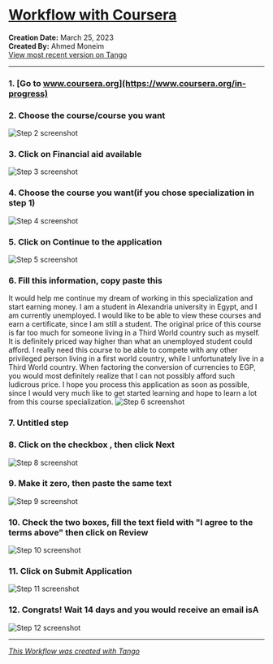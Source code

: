 # [Workflow with Coursera](https://app.tango.us/app/workflow/e66fa664-2062-4898-ab04-e609c864e687?utm_source=markdown&utm_medium=markdown&utm_campaign=workflow%20export%20links)

__Creation Date:__ March 25, 2023  
__Created By:__ Ahmed Moneim  
[View most recent version on Tango](https://app.tango.us/app/workflow/e66fa664-2062-4898-ab04-e609c864e687?utm_source=markdown&utm_medium=markdown&utm_campaign=workflow%20export%20links)
***

### 1. [Go to www.coursera.org](https://www.coursera.org/in-progress)


### 2. Choose the course/course you want
![Step 2 screenshot](https://images.tango.us/workflows/e66fa664-2062-4898-ab04-e609c864e687/steps/91cad284-b090-44a9-b17c-670611f71dfc/7e6882f9-6ac6-40b6-8a7d-68b4442bc3ae.png?crop=focalpoint&fit=crop&fp-x=0.4921&fp-y=0.5297&fp-z=1.0358&w=1200&blend-align=bottom&blend-mode=normal&blend-x=800&blend64=aHR0cHM6Ly9pbWFnZXMudGFuZ28udXMvc3RhdGljL21hZGUtd2l0aC10YW5nby13YXRlcm1hcmsucG5n)


### 3. Click on Financial aid available
![Step 3 screenshot](https://images.tango.us/workflows/e66fa664-2062-4898-ab04-e609c864e687/steps/7cc6246e-2329-4d9c-87f3-73ee4ac27d6f/22083c82-e9cd-45ad-8ade-be63f5e3c8a1.png?crop=focalpoint&fit=crop&fp-x=0.2932&fp-y=0.7999&fp-z=2.3430&w=1200&blend-align=bottom&blend-mode=normal&blend-x=800&blend64=aHR0cHM6Ly9pbWFnZXMudGFuZ28udXMvc3RhdGljL21hZGUtd2l0aC10YW5nby13YXRlcm1hcmsucG5n)


### 4. Choose the course you want(if you chose specialization in step 1)
![Step 4 screenshot](https://images.tango.us/workflows/e66fa664-2062-4898-ab04-e609c864e687/steps/7d780644-6d9e-4654-be73-af6deaa024e7/b45b614f-684b-4716-a249-645f0a1bc4d6.png?crop=focalpoint&fit=crop&fp-x=0.5000&fp-y=0.5000&w=1200&blend-align=bottom&blend-mode=normal&blend-x=800&blend64=aHR0cHM6Ly9pbWFnZXMudGFuZ28udXMvc3RhdGljL21hZGUtd2l0aC10YW5nby13YXRlcm1hcmsucG5n)


### 5. Click on Continue to the application
![Step 5 screenshot](https://images.tango.us/workflows/e66fa664-2062-4898-ab04-e609c864e687/steps/8ea63c18-80de-4242-987d-dc29b8aae073/90b12dc5-007d-41cf-b2fb-9c79ec559d51.png?crop=focalpoint&fit=crop&fp-x=0.5731&fp-y=0.7029&fp-z=1.7547&w=1200&blend-align=bottom&blend-mode=normal&blend-x=800&blend64=aHR0cHM6Ly9pbWFnZXMudGFuZ28udXMvc3RhdGljL21hZGUtd2l0aC10YW5nby13YXRlcm1hcmsucG5n)


### 6. Fill this information, copy paste this
It would help me continue my dream of working in this specialization and start earning money. I am a student in Alexandria university in Egypt, and I am currently unemployed. I would like to be able to view these courses and earn a certificate, since I am still a student. The original price of this course is far too much for someone living in a Third World country such as myself. It is definitely priced way higher than what an unemployed student could afford. I really need this course to be able to compete with any other privileged person living in a first world country, while I unfortunately live in a Third World country. When factoring the conversion of currencies to EGP, you would most definitely realize that I can not possibly afford such ludicrous price. I hope you process this application as soon as possible, since I would very much like to get started learning and hope to learn a lot from this course specialization.
![Step 6 screenshot](https://images.tango.us/workflows/e66fa664-2062-4898-ab04-e609c864e687/steps/0f2a5f94-e47f-4e80-9f39-07b3ec9f690a/a4b8ce6b-3109-4a3e-938b-1cded0ce26ae.png?crop=focalpoint&fit=crop&fp-x=0.4924&fp-y=0.6485&w=1200&blend-align=bottom&blend-mode=normal&blend-x=800&blend64=aHR0cHM6Ly9pbWFnZXMudGFuZ28udXMvc3RhdGljL21hZGUtd2l0aC10YW5nby13YXRlcm1hcmsucG5n)


### 7. Untitled step


### 8. Click on the checkbox , then click Next
![Step 8 screenshot](https://images.tango.us/workflows/e66fa664-2062-4898-ab04-e609c864e687/steps/27edf690-39da-40a9-9d01-44e3247ff8bf/7773c790-e338-4ac9-bff9-7b67ce5a0c3c.png?crop=focalpoint&fit=crop&fp-x=0.2608&fp-y=0.7769&fp-z=1.3470&w=1200&blend-align=bottom&blend-mode=normal&blend-x=800&blend64=aHR0cHM6Ly9pbWFnZXMudGFuZ28udXMvc3RhdGljL21hZGUtd2l0aC10YW5nby13YXRlcm1hcmsucG5n)


### 9. Make it zero, then paste the same text 
![Step 9 screenshot](https://images.tango.us/workflows/e66fa664-2062-4898-ab04-e609c864e687/steps/35b7fe70-f406-43ca-8af3-62f0734a41b7/9d493a5f-b0ba-452b-91d1-d06e09710469.png?crop=focalpoint&fit=crop&fp-x=0.3875&fp-y=0.5723&w=1200&blend-align=bottom&blend-mode=normal&blend-x=800&blend64=aHR0cHM6Ly9pbWFnZXMudGFuZ28udXMvc3RhdGljL21hZGUtd2l0aC10YW5nby13YXRlcm1hcmsucG5n)


### 10. Check the two boxes, fill the text field with "I agree to the terms above" then click on Review
![Step 10 screenshot](https://images.tango.us/workflows/e66fa664-2062-4898-ab04-e609c864e687/steps/96c7a5e9-d8fd-4147-91b1-734da2020de3/f953402f-51a4-4268-bd02-fc4edd9775aa.png?crop=focalpoint&fit=crop&fp-x=0.4924&fp-y=0.1418&w=1200&blend-align=bottom&blend-mode=normal&blend-x=800&blend64=aHR0cHM6Ly9pbWFnZXMudGFuZ28udXMvc3RhdGljL21hZGUtd2l0aC10YW5nby13YXRlcm1hcmsucG5n)


### 11. Click on Submit Application
![Step 11 screenshot](https://images.tango.us/workflows/e66fa664-2062-4898-ab04-e609c864e687/steps/f26bda1c-a78d-4953-bb7a-2ec37cef8555/4959efdf-90c7-4d95-ad14-d98b203e8639.png?crop=focalpoint&fit=crop&fp-x=0.2608&fp-y=0.7780&fp-z=1.3470&w=1200&blend-align=bottom&blend-mode=normal&blend-x=800&blend64=aHR0cHM6Ly9pbWFnZXMudGFuZ28udXMvc3RhdGljL21hZGUtd2l0aC10YW5nby13YXRlcm1hcmsucG5n)


### 12. Congrats! Wait 14 days and you would receive an email isA
![Step 12 screenshot](https://images.tango.us/workflows/e66fa664-2062-4898-ab04-e609c864e687/steps/0d23d8ca-cd96-406c-8882-b024806e05ac/a60f5a41-7a98-4c2a-9843-f089ba184cea.png?crop=focalpoint&fit=crop&fp-x=0.4924&fp-y=0.5381&w=1200&blend-align=bottom&blend-mode=normal&blend-x=800&blend64=aHR0cHM6Ly9pbWFnZXMudGFuZ28udXMvc3RhdGljL21hZGUtd2l0aC10YW5nby13YXRlcm1hcmsucG5n)


***
_[This Workflow was created with Tango](https://app.tango.us/app/workflow/e66fa664-2062-4898-ab04-e609c864e687?utm_source=markdown&utm_medium=markdown&utm_campaign=workflow%20export%20links)_
